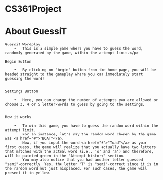 # CS361Project

# About GuessiT

    Guessit Wordplay
        •   This is a simple game where you have to guess the word, randomly generated by the game, within the attempt limit.</p>

    Begin Button
    
        •   By clicking on "begin" button from the home page, you will be headed straight to the gameplay where you can immediately start guessing the word!
    
    
    Settings Button
    
        •   Here, you can change the number of attempts you are allowed or choose 3, 4 or 5 letter-words to guess by going to the settings.
    

    How it works
    
        •   To win this game, you have to guess the random word within the attempt limit.
            For an instance, let's say the random word chosen by the game was <a href="#">"BOAT"</a>.
            Now, if you input the word <a href="#">"Toad"</a> as your first guess, the game will realize that you actually have two letters that matches with the actual word (i.e., 'o' and 'a') and therefore, will be painted green in the "Attempt history" section.
            You may also notice that you had another letter guessed "semi"-correctly. Yes, the letter 'T' is "semi"-correct since it is in the random word but just misplaced. For such cases, the game will present it in yellow.
